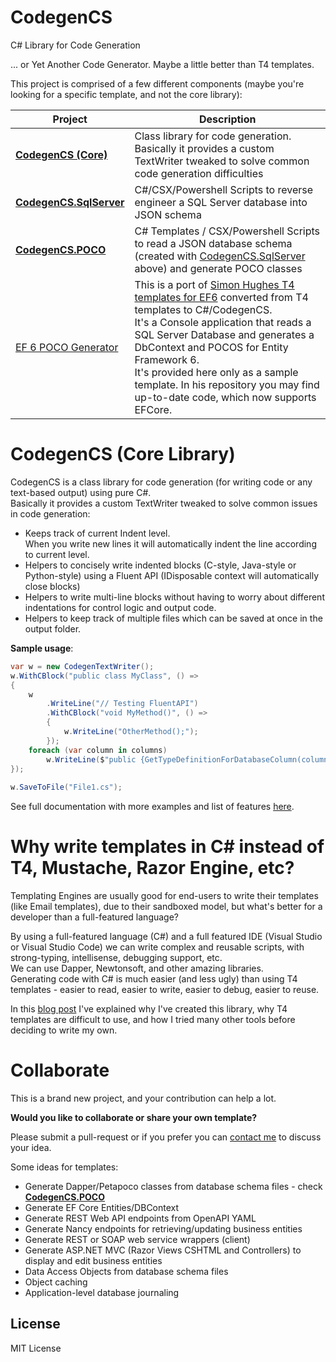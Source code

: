 # CodegenCS
C# Library for Code Generation

... or Yet Another Code Generator. Maybe a little better than T4 templates.

This project is comprised of a few different components (maybe you're looking for a specific template, and not the core library):

Project | Description
------------ | -------------
[**CodegenCS (Core)**](https://github.com/Drizin/CodegenCS/tree/master/src/CodegenCS) | Class library for code generation. Basically it provides a custom TextWriter tweaked to solve common code generation difficulties
 [**CodegenCS.SqlServer**](https://github.com/Drizin/CodegenCS/tree/master/src/CodegenCS.SqlServer) | C#/CSX/Powershell Scripts to reverse engineer a SQL Server database into JSON schema
[**CodegenCS.POCO**](https://github.com/Drizin/CodegenCS/tree/master/src/CodegenCS.POCO) | C# Templates / CSX/Powershell Scripts to read a JSON database schema (created with [CodegenCS.SqlServer](https://github.com/Drizin/CodegenCS/tree/master/src/CodegenCS.SqlServer) above) and generate POCO classes
[EF 6 POCO Generator](https://github.com/Drizin/CodegenCS/tree/master/src/Templates/EF6-POCO-Generator) | This is a port of [Simon Hughes T4 templates for EF6](https://github.com/sjh37/EntityFramework-Reverse-POCO-Code-First-Generator) converted from T4 templates to C#/CodegenCS. <br/>  It's a Console application that reads a SQL Server Database and generates a DbContext and POCOS for Entity Framework 6. <br/> It's provided here only as a sample template. In his repository you may find up-to-date code, which now supports EFCore.


# CodegenCS (Core Library)

CodegenCS is a class library for code generation (for writing code or any text-based output) using pure C#.  
Basically it provides a custom TextWriter tweaked to solve common issues in code generation:
- Keeps track of current Indent level.  
  When you write new lines it will automatically indent the line according to current level. 
- Helpers to concisely write indented blocks (C-style, Java-style or Python-style) using a Fluent API
  (IDisposable context will automatically close blocks)
- Helpers to write multi-line blocks without having to worry about different indentations for control logic and output code.
- Helpers to keep track of multiple files which can be saved at once in the output folder.

**Sample usage**:

```cs
var w = new CodegenTextWriter();
w.WithCBlock("public class MyClass", () =>
{
    w
        .WriteLine("// Testing FluentAPI")
        .WithCBlock("void MyMethod()", () =>
        {
            w.WriteLine("OtherMethod();");
        });
    foreach (var column in columns)
        w.WriteLine($"public {GetTypeDefinitionForDatabaseColumn(column)} {propertyName} {{ get; set; }}");
});
    
w.SaveToFile("File1.cs"); 
```

See full documentation with more examples and list of features [here](https://github.com/Drizin/CodegenCS/tree/master/src/CodegenCS).

# Why write templates in C# instead of T4, Mustache, Razor Engine, etc?

Templating Engines are usually good for end-users to write their templates (like Email templates), due to their sandboxed model, but what's better for a developer than a full-featured language?

By using a full-featured language (C#) and a full featured IDE (Visual Studio or Visual Studio Code) we can write complex and reusable scripts, with strong-typing, intellisense, debugging support, etc.  
We can use Dapper, Newtonsoft, and other amazing libraries.  
Generating code with C# is much easier (and less ugly) than using T4 templates - easier to read, easier to write, easier to debug, easier to reuse.  

In this [blog post](http://drizin.io/yet-another-code-generator/) I've explained why I've created this library, why T4 templates are difficult to use, and how I tried many other tools before deciding to write my own.


# Collaborate

This is a brand new project, and your contribution can help a lot.  

**Would you like to collaborate or share your own template?**  

Please submit a pull-request or if you prefer you can [contact me](http://drizin.io/pages/Contact/) to discuss your idea.


Some ideas for templates:
- Generate Dapper/Petapoco classes from database schema files - check [**CodegenCS.POCO**](https://github.com/Drizin/CodegenCS/tree/master/src/CodegenCS.POCO)
- Generate EF Core Entities/DBContext
- Generate REST Web API endpoints from OpenAPI YAML
- Generate Nancy endpoints for retrieving/updating business entities
- Generate REST or SOAP web service wrappers (client)
- Generate ASP.NET MVC (Razor Views CSHTML and Controllers) to display and edit business entities
- Data Access Objects from database schema files
- Object caching
- Application-level database journaling




## License
MIT License

